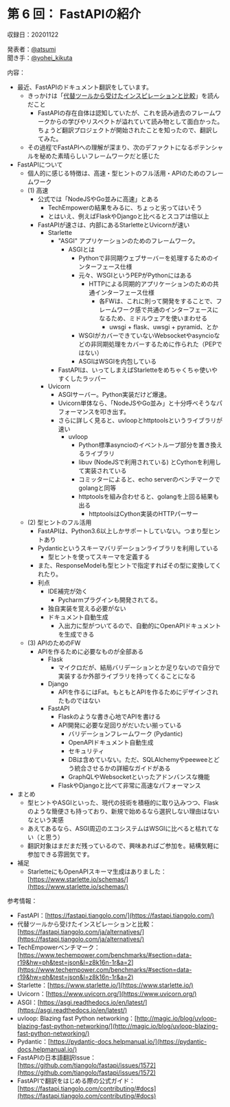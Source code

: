 # 第 6 回： FastAPIの紹介

収録日：20201122

発表者：[@atsumi](https://twitter.com/__Attsun__)   
聞き手：[@yohei_kikuta](https://twitter.com/yohei_kikuta) 

内容：
- 最近、FastAPIのドキュメント翻訳をしています。
  - きっかけは「[代替ツールから受けたインスピレーションと比較](https://fastapi.tiangolo.com/ja/alternatives/#_1)」を読んだこと
    - FastAPIの存在自体は認知していたが、これを読み過去のフレームワークからの学びやリスペクトが溢れていて読み物として面白かった。ちょうど翻訳プロジェクトが開始されたことを知ったので、翻訳してみた。
  - その過程でFastAPIへの理解が深まり、次のデファクトになるポテンシャルを秘めた素晴らしいフレームワークだと感じた
- FastAPIについて
  - 個人的に感じる特徴は、高速・型ヒントのフル活用・APIのためのフレームワーク
  - (1) 高速
    - 公式では「NodeJSやGo並みに高速」とある
      - TechEmpowerの結果をみるに、ちょっと劣ってはいそう
      - とはいえ、例えばFlaskやDjangoと比べるとスコアは倍以上
    - FastAPIが速さは、内部にあるStarletteとUvicornが速い
      - Starlette
        - "ASGI" アプリケーションのためのフレームワーク。
          - ASGIとは
            - Pythonで非同期ウェブサーバーを処理するためのインターフェース仕様
            - 元々、WSGIというPEPがPythonにはある
              - HTTPによる同期的アプリケーションのための共通インターフェース仕様
                - 各FWは、これに則って開発をすることで、フレームワーク感で共通のインターフェースになるため、ミドルウェアを使いまわせる
                  - uwsgi + flask、uwsgi + pyramid、とか
            - WSGIがカバーできていないWebsocketやasyncioなどの非同期処理をカバーするために作られた（PEPではない）
            - ASGIはWSGIを内包している
        - FastAPIは、いってしまえばStarletteをめちゃくちゃ使いやすくしたラッパー
      - Uvicorn
        - ASGIサーバー。Python実装だけど爆速。
        - Uvicorn単体なら、「NodeJSやGo並み」と十分呼べそうなパフォーマンスを叩き出す。
        - さらに詳しく見ると、uvloopとhttptoolsというライブラリが速い
          - uvloop
            - Python標準asyncioのイベントループ部分を置き換えるライブラリ
            - libuv (NodeJSで利用されている) とCythonを利用して実装されている
            - コミッターによると、echo serverのベンチマークでgolangと同等
            - httptoolsを組み合わせると、golangを上回る結果も出る
              - httptoolsはCython実装のHTTPパーサー
  - (2) 型ヒントのフル活用
    - FastAPIは、Python3.6以上しかサポートしていない。つまり型ヒントあり
    - Pydanticというスキーマバリデーションライブラリを利用している
      - 型ヒントを使ってスキーマを定義する
    - また、ResponseModelも型ヒントで指定すればその型に変換してくれたり。
    - 利点
      - IDE補完が効く
        - Pycharmプラグインも開発されてる。
      - 独自実装を覚える必要がない
      - ドキュメント自動生成
        - 入出力に型がついてるので、自動的にOpenAPIドキュメントを生成できる
  - (3) APIのためのFW
    - APIを作るために必要なものが全部ある
      - Flask
        - マイクロだが、結局バリデーションとか足りないので自分で実装するか外部ライブラリを持ってくることになる
      - Django
        - APIを作るにはFat。もともとAPIを作るためにデザインされたものではない
      - FastAPI
        - Flaskのような書き心地でAPIを書ける
        - API開発に必要な足回りがだいたい揃っている
          - バリデーションフレームワーク (Pydantic)
          - OpenAPIドキュメント自動生成
          - セキュリティ
          - DBは含めていない。ただ、SQLAlchemyやpeeweeとどう統合させるかの詳細なガイドがある
          - GraphQLやWebsocketといったアドンバンスな機能
        - FlaskやDjangoと比べて非常に高速なパフォーマンス
- まとめ
  - 型ヒントやASGIといった、現代の技術を積極的に取り込みつつ、Flaskのような簡便さも持っており、新規で始めるなら選択しない理由はないなという実感
  - あえてあるなら、ASGI周辺のエコシステムはWSGIに比べると枯れてない（と思う）
  - 翻訳対象はまだまだ残っているので、興味あればご参加を。結構気軽に参加できる雰囲気です。
- 補足
  - StarletteにもOpenAPIスキーマ生成はありました：[https://www.starlette.io/schemas/](https://www.starlette.io/schemas/)



参考情報：

- FastAPI：[https://fastapi.tiangolo.com/](https://fastapi.tiangolo.com/)
- 代替ツールから受けたインスピレーションと比較：[https://fastapi.tiangolo.com/ja/alternatives/](https://fastapi.tiangolo.com/ja/alternatives/)
- TechEmpowerベンチマーク：[https://www.techempower.com/benchmarks/#section=data-r19&hw=ph&test=json&l=z8k16n-1r&a=2](https://www.techempower.com/benchmarks/#section=data-r19&hw=ph&test=json&l=z8k16n-1r&a=2)
- Starlette：[https://www.starlette.io/](https://www.starlette.io/)
-  Uvicorn：[https://www.uvicorn.org/](https://www.uvicorn.org/)
-  ASGI：[https://asgi.readthedocs.io/en/latest/](https://asgi.readthedocs.io/en/latest/)
-  uvloop: Blazing fast Python networking：[http://magic.io/blog/uvloop-blazing-fast-python-networking/](http://magic.io/blog/uvloop-blazing-fast-python-networking/)
-  Pydantic：[https://pydantic-docs.helpmanual.io/](https://pydantic-docs.helpmanual.io/)
-  FastAPIの日本語翻訳Issue：[https://github.com/tiangolo/fastapi/issues/1572](https://github.com/tiangolo/fastapi/issues/1572)
- FastAPIで翻訳をはじめる際の公式ガイド：[https://fastapi.tiangolo.com/contributing/#docs](https://fastapi.tiangolo.com/contributing/#docs)
